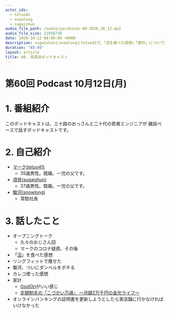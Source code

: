 ```yaml
---
actor_ids:
  - tetuo41
  - snowlong
  - sugaishun
audio_file_path: /audio/yarukinai-60-2020_10_12.mp3
audio_file_size: 21958738
date: 2020-10-12 00:00:00 +0900
description: sugaishunとsnowlongとtetuo41で、「沼を食べた感想」「家計」について話しました。
duration: "45:45"
layout: article
title: 60. 庶民派ポッドキャスト
---
```


# 第60回 Podcast 10月12日(月)

# 1. 番組紹介
  このポッドキャストは、三十路のおっさんと二十代の若者エンジニアが
  雑談ベースで話すポッドキャストです。

# 2. 自己紹介
- [マーク(tetuo41)](https://twitter.com/tetuo41)
  - 35歳男性。既婚。一児の父です。
- [須貝(sugaishun)](https://twitter.com/sugaishun)
  - 37歳男性。既婚。一児の父です。
- [駿河(snowlong)](https://twitter.com/_snowlong)
  - 常駐社長

# 3. 話したこと
- オープニングトーク
  - 久々のおじさん回
  - マークのコロナ疑惑、その後
- 「[沼](https://www.youtube.com/watch?v=NJtgQEXAjNI&vl=ja)」を食べた感想
- リングフィットで痩せた
- 駿河、ついにダンベルをポチる
- カレコ使った感想
- 家計
  - [OsidOri](https://www.osidori.co/)がいい感じ
  - [定額制夫の「こづかい万歳」 ～月額2万千円の金欠ライフ～](https://comic-days.com/episode/10834108156696368846)
- オンラインバンキングの証明書を更新しようとしたら実店舗に行かなければいけなかった
